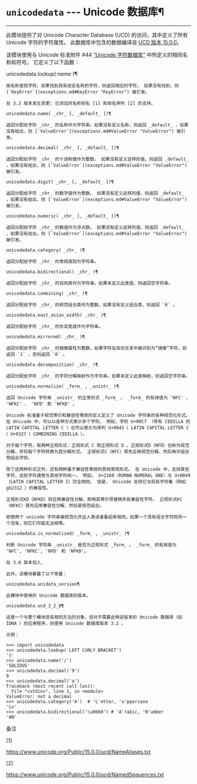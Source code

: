 # `unicodedata` \--- Unicode 数据库¶

* * *

此模块提供了对 Unicode Character Database (UCD) 的访问，其中定义了所有 Unicode 字符的字符属性。 此数据库中包含的数据编译自 [UCD 版本 15.0.0](https://www.unicode.org/Public/15.0.0/ucd)。

该模块使用与 Unicode 标准附件 #44 [“Unicode 字符数据库”](https://www.unicode.org/reports/tr44/) 中所定义的相同名称和符号。 它定义了以下函数：

unicodedata.lookup( _name_ )¶

    

~~~
按名称查找字符。如果找到具有给定名称的字符，则返回相应的字符。 如果没有找到，则 [`KeyError`](exceptions.md#KeyError "KeyError") 被引发。

在 3.3 版本发生变更: 已添加对名称别名 [1] 和命名序列 [2] 的支持。

unicodedata.name( _chr_ [, _default_ ])¶
~~~
    

~~~
返回分配给字符 _chr_ 的名称作为字符串。如果没有定义名称，则返回 _default_ ，如果没有给出，则 [`ValueError`](exceptions.md#ValueError "ValueError") 被引发。

unicodedata.decimal( _chr_ [, _default_ ])¶
~~~
    

~~~
返回分配给字符 _chr_ 的十进制值作为整数。 如果没有定义这样的值，则返回 _default_ ，如果没有给出，则 [`ValueError`](exceptions.md#ValueError "ValueError") 被引发。

unicodedata.digit( _chr_ [, _default_ ])¶
~~~
    

~~~
返回分配给字符 _chr_ 的数字值作为整数。 如果没有定义这样的值，则返回 _default_ ，如果没有给出，则 [`ValueError`](exceptions.md#ValueError "ValueError") 被引发。

unicodedata.numeric( _chr_ [, _default_ ])¶
~~~
    

~~~
返回分配给字符 _chr_ 的数值作为浮点数。 如果没有定义这样的值，则返回 _default_ ，如果没有给出，则 [`ValueError`](exceptions.md#ValueError "ValueError") 被引发。

unicodedata.category( _chr_ )¶
~~~
    

~~~
返回分配给字符 _chr_ 的常规类别为字符串。

unicodedata.bidirectional( _chr_ )¶
~~~
    

~~~
返回分配给字符 _chr_ 的双向类作为字符串。如果未定义此类值，则返回空字符串。

unicodedata.combining( _chr_ )¶
~~~
    

~~~
返回分配给字符 _chr_ 的规范组合类作为整数。如果没有定义组合类，则返回 `0` 。

unicodedata.east_asian_width( _chr_ )¶
~~~
    

~~~
返回分配给字符 _chr_ 的东亚宽度作为字符串。

unicodedata.mirrored( _chr_ )¶
~~~
    

~~~
返回分配给字符 _chr_ 的镜像属性为整数。如果字符在双向文本中被识别为“镜像”字符，则返回 `1` ，否则返回 `0` 。

unicodedata.decomposition( _chr_ )¶
~~~
    

~~~
返回分配给字符 _chr_ 的字符分解映射作为字符串。如果未定义此类映射，则返回空字符串。

unicodedata.normalize( _form_ , _unistr_ )¶
~~~
    

~~~
返回 Unicode 字符串 _unistr_ 的正常形式 _form_ 。 _form_ 的有效值为 'NFC' 、 'NFKC' 、 'NFD' 和 'NFKD' 。

Unicode 标准基于规范等价和兼容性等效的定义定义了 Unicode 字符串的各种规范化形式。在 Unicode 中，可以以各种方式表示多个字符。 例如，字符 U+00C7 （带有 CEDILLA 的 LATIN CAPITAL LETTER C ）也可以表示为序列 U+0043（ LATIN CAPITAL LETTER C ）U+0327（ COMBINING CEDILLA ）。

对于每个字符，有两种正规形式：正规形式 C 和正规形式 D 。正规形式D（NFD）也称为规范分解，并将每个字符转换为其分解形式。 正规形式C（NFC）首先应用规范分解，然后再次组合预组合字符。

除了这两种形式之外，还有两种基于兼容性等效的其他常规形式。 在 Unicode 中，支持某些字符，这些字符通常与其他字符统一。 例如， U+2160（ROMAN NUMERAL ONE）与 U+0049（LATIN CAPITAL LETTER I）完全相同。 但是， Unicode 支持它与现有字符集（例如 gb2312 ）的兼容性。

正规形式KD（NFKD）将应用兼容性分解，即用其等价项替换所有兼容性字符。 正规形式KC（NFKC）首先应用兼容性分解，然后是规范组合。

即使两个 unicode 字符串被规范化并且人类读者看起来相同，如果一个具有组合字符而另一个没有，则它们可能无法相等。

unicodedata.is_normalized( _form_ , _unistr_ )¶
~~~
    

~~~
判断 Unicode 字符串 _unistr_ 是否为正规形式 _form_ 。 _form_ 的有效值为 'NFC', 'NFKC', 'NFD' 和 'NFKD'。

在 3.8 版本加入.

此外，该模块暴露了以下常量：

unicodedata.unidata_version¶
~~~
    

~~~
此模块中使用的 Unicode 数据库的版本。

unicodedata.ucd_3_2_0¶
~~~
    

~~~
这是一个与整个模块具有相同方法的对象，但对于需要此特定版本的 Unicode 数据库（如 IDNA ）的应用程序，则使用 Unicode 数据库版本 3.2 。

示例：
~~~
    
    
~~~shell
>>> import unicodedata
>>> unicodedata.lookup('LEFT CURLY BRACKET')
'{'
>>> unicodedata.name('/')
'SOLIDUS'
>>> unicodedata.decimal('9')
9
>>> unicodedata.decimal('a')
Traceback (most recent call last):
  File "<stdin>", line 1, in <module>
ValueError: not a decimal
>>> unicodedata.category('A')  # 'L'etter, 'u'ppercase
'Lu'
>>> unicodedata.bidirectional('\u0660') # 'A'rabic, 'N'umber
'AN'
~~~

备注

[1]

<https://www.unicode.org/Public/15.0.0/ucd/NameAliases.txt>

[2]

<https://www.unicode.org/Public/15.0.0/ucd/NamedSequences.txt>

